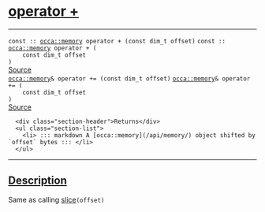 
<h1 id="operator +">
 <a href="#/api/memory/operator_add" class="anchor">
   <span>operator +</span>
  </a>
</h1>

<div class="signature">

<hr>

  <div class="definition-container">
    <div class="definition">
      <code class="desktop-only"><span class="token keyword">const ::</span> <a href="#/api/memory/">occa::memory</a> operator + (<span class="token keyword">const</span> <span class="token keyword">dim&#95;t</span> offset)</code>
      <code class="mobile-only"><span class="token keyword">const ::</span> <a href="#/api/memory/">occa::memory</a> operator + (
    <span class="token keyword">const</span> <span class="token keyword">dim&#95;t</span> offset
)</code>
      <div class="flex-spacing"></div>
      <a href="https://github.com/libocca/occa/blob/06c83625/include/occa/core/memory.hpp#L286" target="_blank">Source</a>
    </div>
    
  </div>

  <div class="definition-container">
    <div class="definition">
      <code class="desktop-only"><a href="#/api/memory/">occa::memory</a>&amp; operator += (<span class="token keyword">const</span> <span class="token keyword">dim&#95;t</span> offset)</code>
      <code class="mobile-only"><a href="#/api/memory/">occa::memory</a>&amp; operator += (
    <span class="token keyword">const</span> <span class="token keyword">dim&#95;t</span> offset
)</code>
      <div class="flex-spacing"></div>
      <a href="https://github.com/libocca/occa/blob/06c83625/include/occa/core/memory.hpp#L291" target="_blank">Source</a>
    </div>
    <div class="description">

      <div class="section-header">Returns</div>
      <ul class="section-list">
        <li> ::: markdown A [occa::memory](/api/memory/) object shifted by `offset` bytes ::: </li>
      </ul>
</div>
  </div>

  <hr>
</div>


<h2 id="description">
 <a href="#/api/memory/operator_add?id=description" class="anchor">
   <span>Description</span>
  </a>
</h2>

Same as calling [slice](/api/memory/slice)`(offset)`
